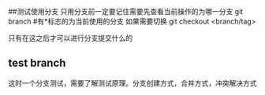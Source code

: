 ##测试使用分支
只用分支前一定要记住需要先查看当前操作的为哪一分支
git branch  #有*标志的为当前使用的分支
如果需要切换
git checkout <branch/tag>

只有在这之后才可以进行分支提交什么的

## test branch
这时一个分支测试，需要了解测试原理。分支创建方式，合并方式，冲突解决方式

